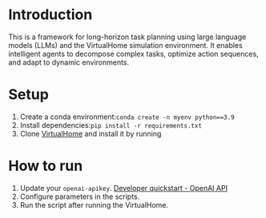 # Introduction

This is a framework for long-horizon task planning using large language models (LLMs) and the VirtualHome simulation environment. It enables intelligent agents to decompose complex tasks, optimize action sequences, and adapt to dynamic environments.

# Setup

1. Create a conda environment:`conda create -n myenv python==3.9`
2. Install dependencies:`pip install -r requirements.txt`
3. Clone [VirtualHome](https://github.com/xavierpuigf/virtualhome) and install it by running

# How to run

1. Update  your `openai-apikey`. [Developer quickstart - OpenAI API](https://platform.openai.com/docs/quickstart?api-mode=chat)
2. Configure parameters in the scripts. 
3. Run the script after running the VirtualHome. 

